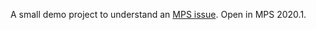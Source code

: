 A small demo project to understand an [MPS issue](https://mps-support.jetbrains.com/hc/en-us/community/posts/360009890440-Substitute-node-immediately-upon-condition).
Open in MPS 2020.1.
